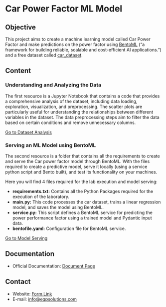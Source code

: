 # Car Power Factor ML Model

## Objective

This project aims to create a machine learning model called Car Power Factor and make predictions on the power factor
using [BentoML](https://docs.bentoml.com/en/latest/ "BentoML Documentation") (“a framework for building reliable,
scalable and cost-efficient AI applications.”) and a free dataset
called [car_dataset](https://www.kaggle.com/datasets/willstr/car-salescsv "Dataset Source").

## Content

### Understanding and Analyzing the Data

The first resource is a Jupyter Notebook that contains a code that provides a comprehensive analysis of the dataset,
including data loading, exploration, visualization, and preprocessing. The scatter plots are particularly useful for
understanding the relationships between different variables in the dataset. The data preprocessing steps aim to filter
the data based on certain conditions and remove unnecessary columns.

[Go to Dataset Analysis](https://github.com/Esteban-Quevedo/carpf_model/tree/main/Dataset_Analysis)

### Serving an ML Model using BentoML

The second resource is a folder that contains all the requirements to create and serve the Car power factor model
through BentoML. With the files required to create a predictive model, serve it locally (using a service python script
and Bento
built), and test its functionality on your machines.

Here you will find 4 files required for the lab execution and model serving:

* **requirements.txt:** Contains all the Python Packages required for the execution of the laboratory.
* **main.py:** This code processes the car dataset, trains a linear
  regression model, and saves the model using BentoML.
* **service.py:** This script defines a BentoML service for predicting
  the power performance factor using a trained model and Pydantic input data.
* **bentofile.yaml:** Configuration file for
  BentoML service.

[Go to Model Serving](https://github.com/Esteban-Quevedo/carpf_model/tree/main/Model_Serving)

## Documentation

- Official
  Documentation: [Document Page](https://eqpsolutions.com/blog/data-projects-3/car-power-factor-prediction-deployment-with-bentoml-3)

## Contact

- Website: [Form Link](https://eqpsolutions.com/contactus)
- E-mail: [info@eqpsolutions.com](mailto:info@eqpsolutions.com)

